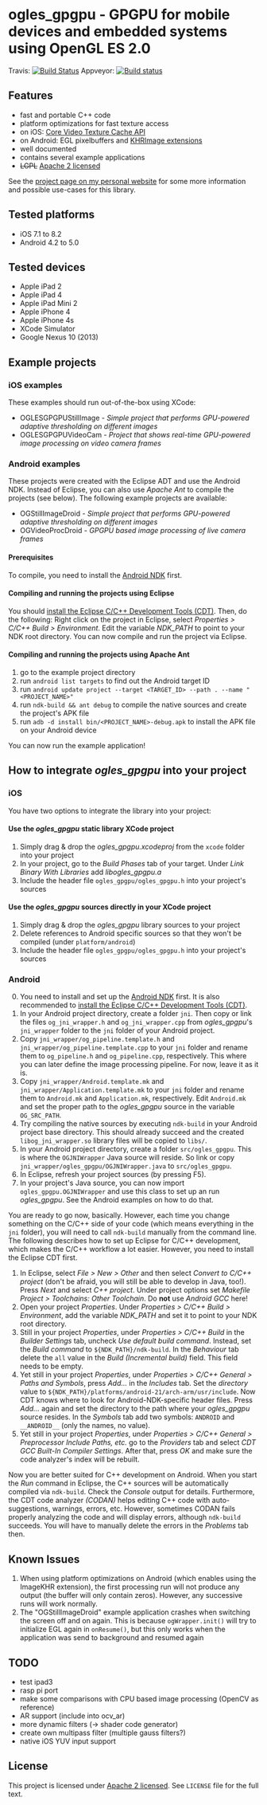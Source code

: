 # ogles_gpgpu - GPGPU for mobile devices and embedded systems using OpenGL ES 2.0

Travis: [![Build Status](https://travis-ci.org/headupinclouds/ogles_gpgpu.svg?branch=master)](https://travis-ci.org/headupinclouds/ogles_gpgpu)
Appveyor: [![Build status](https://ci.appveyor.com/api/projects/status/kv8cix0rf288ddcj?svg=true)](https://ci.appveyor.com/project/headupinclouds/ogles-gpgpu)

## Features

* fast and portable C++ code
* platform optimizations for fast texture access
 * on iOS: [Core Video Texture Cache API](http://allmybrain.com/2011/12/08/rendering-to-a-texture-with-ios-5-texture-cache-api/)
 * on Android: EGL pixelbuffers and [KHRImage extensions](http://snorp.net/2011/12/16/android-direct-texture.html)
* well documented
* contains several example applications
* ~~LGPL~~ [Apache 2 licensed](http://www.apache.org/licenses/LICENSE-2.0.txt)

See the [project page on my personal website](http://www.mkonrad.net/projects/ogles_gpgpu.html) for some more information and possible use-cases for this library.

## Tested platforms

* iOS 7.1 to 8.2
* Android 4.2 to 5.0

## Tested devices

* Apple iPad 2
* Apple iPad 4
* Apple iPad Mini 2
* Apple iPhone 4
* Apple iPhone 4s
* XCode Simulator
* Google Nexus 10 (2013)

## Example projects

### iOS examples

These examples should run out-of-the-box using XCode:

* OGLESGPGPUStillImage - *Simple project that performs GPU-powered adaptive thresholding on different images*
* OGLESGPGPUVideoCam - *Project that shows real-time GPU-powered image processing on video camera frames*

### Android examples

These projects were created with the Eclipse ADT and use the Android NDK. Instead of Eclipse, you can also use *Apache Ant* to compile the projects (see below). The following example projects are available:

* OGStillImageDroid - *Simple project that performs GPU-powered adaptive thresholding on different images*
* OGVideoProcDroid - *GPGPU based image processing of live camera frames*

#### Prerequisites

To compile, you need to install the [Android NDK](https://developer.android.com/tools/sdk/ndk/index.html) first.

#### Compiling and running the projects using Eclipse

You should [install the Eclipse C/C++ Development Tools (CDT)](http://mhandroid.wordpress.com/2011/01/23/using-eclipse-for-android-cc-development/). Then, do the following: Right click on the project in Eclipse, select *Properties > C/C++ Build > Environment*. Edit the variable *NDK_PATH* to point to your NDK root directory. You can now compile and run the project via Eclipse.

#### Compiling and running the projects using Apache Ant

1. go to the example project directory 
2. run `android list targets` to find out the Android target ID
3. run `android update project --target <TARGET_ID> --path . --name "<PROJECT_NAME>"`
4. run `ndk-build && ant debug` to compile the native sources and create the project's APK file
5. run `adb -d install bin/<PROJECT_NAME>-debug.apk` to install the APK file on your Android device

You can now run the example application!

## How to integrate *ogles_gpgpu* into your project

### iOS

You have two options to integrate the library into your project:

#### Use the *ogles_gpgpu* static library XCode project

1. Simply drag & drop the *ogles_gpgpu.xcodeproj* from the `xcode` folder into your project
2. In your project, go to the *Build Phases* tab of your target. Under *Link Binary With Libraries* add *libogles_gpgpu.a*
3. Include the header file `ogles_gpgpu/ogles_gpgpu.h` into your project's sources

#### Use the *ogles_gpgpu* sources directly in your XCode project

1. Simply drag & drop the *ogles_gpgpu* library sources to your project
2. Delete references to Android specific sources so that they won't be compiled (under `platform/android`)
3. Include the header file `ogles_gpgpu/ogles_gpgpu.h` into your project's sources

### Android

0. You need to install and set up the [Android NDK](https://developer.android.com/tools/sdk/ndk/index.html) first. It is also recommended to [install the Eclipse C/C++ Development Tools (CDT)](http://mhandroid.wordpress.com/2011/01/23/using-eclipse-for-android-cc-development/).
1. In your Android project directory, create a folder `jni`. Then copy or link the files `og_jni_wrapper.h` and `og_jni_wrapper.cpp` from *ogles_gpgpu*'s `jni_wrapper` folder to the `jni` folder of your Android project.
2. Copy `jni_wrapper/og_pipeline.template.h` and `jni_wrapper/og_pipeline.template.cpp` to your `jni` folder and rename them to `og_pipeline.h` and `og_pipeline.cpp`, respectively. This where you can later define the image processing pipeline. For now, leave it as it is.
3. Copy `jni_wrapper/Android.template.mk` and `jni_wrapper/Application.template.mk` to your `jni` folder and rename them to `Android.mk` and `Application.mk`, respectively. Edit `Android.mk` and set the proper path to the *ogles_gpgpu* source in the variable `OG_SRC_PATH`.
4. Try compiling the native sources by executing `ndk-build` in your Android project base directory. This should already succeed and the created `libog_jni_wrapper.so` library files will be copied to `libs/`.
5. In your Android project directory, create a folder `src/ogles_gpgpu`. This is where the `OGJNIWrapper` Java source will reside. So link or copy `jni_wrapper/ogles_gpgpu/OGJNIWrapper.java` to `src/ogles_gpgpu`.
6. In Eclipse, refresh your project sources (by pressing F5).
7. In your project's Java source, you can now import `ogles_gpgpu.OGJNIWrapper` and use this class to set up an run *ogles_gpgpu*. See the Android examples on how to do that.

You are ready to go now, basically. However, each time you change something on the C/C++ side of your code (which means everything in the `jni` folder), you will need to call `ndk-build` manually from the command line. The following describes how to set up Eclipse for C/C++ development, which makes the C/C++ workflow a lot easier. However, you need to install the Eclipse CDT first.

1. In Eclipse, select *File > New > Other* and then select *Convert to C/C++ project* (don't be afraid, you will still be able to develop in Java, too!). Press *Next* and select *C++ project*. Under project options set *Makefile Project > Toolchains: Other Toolchain*. Do **not** use *Android GCC* here!
2. Open your project *Properties*. Under *Properties > C/C++ Build > Environment*, add the variable *NDK_PATH* and set it to point to your NDK root directory.
3. Still in your project *Properties*, under *Properties > C/C++ Build* in the *Builder Settings* tab, uncheck *Use default build command*. Instead, set the *Build command* to `${NDK_PATH}/ndk-build`. In the *Behaviour* tab delete the `all` value in the *Build (Incremental build)* field. This field needs to be empty.
4. Yet still in your project *Properties*, under *Properties > C/C++ General > Paths and Symbols*, press *Add...* in the *Includes* tab. Set the *directory* value to `${NDK_PATH}/platforms/android-21/arch-arm/usr/include`. Now CDT knows where to look for Android-NDK-specific header files. Press *Add...* again and set the directory to the path where your *ogles_gpgpu* source resides. In the *Symbols* tab add two symbols: `ANDROID` and `__ANDROID__` (only the names, no value).
5. Yet still in your project *Properties*, under *Properties > C/C++ General > Preprocessor Include Paths, etc.* go to the *Providers* tab and select *CDT GCC Built-In Compiler Settings*. After that, press *OK* and make sure the code analyzer's index will be rebuilt.

Now you are better suited for C++ development on Android. When you start the *Run* command in Eclipse, the C++ sources will be automatically compiled via `ndk-build`. Check the *Console* output for details. Furthermore, the CDT code analyzer *(CODAN)* helps editing C++ code with auto-suggestions, warnings, errors, etc. However, sometimes CODAN fails properly analyzing the code and will display errors, although `ndk-build` succeeds. You will have to manually delete the errors in the *Problems* tab then.

## Known Issues

1. When using platform optimizations on Android (which enables using the ImageKHR extension), the first processing run will not produce any output (the buffer will only contain zeros). However, any successive runs will work normally.
2. The "OGStillImageDroid" example application crashes when switching the screen off and on again. This is because `ogWrapper.init()` will try to initialize EGL again in `onResume()`, but this only works when the application was send to background and resumed again

## TODO

* test ipad3
* rasp pi port
* make some comparisons with CPU based image processing (OpenCV as reference)
* AR support (include into ocv_ar)
* more dynamic filters (-> shader code generator)
* create own multipass filter (multiple gauss filters?)
* native iOS YUV input support

## License

This project is licensed under [Apache 2 licensed](http://www.apache.org/licenses/LICENSE-2.0.txt). See `LICENSE` file for the full text.